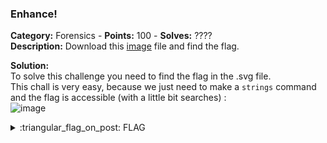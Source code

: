 ### Enhance!
**Category:** Forensics - **Points:** 100 - **Solves:** ????  
**Description:** Download this [image](./drawing.flag.svg/) file and find the flag.  

**Solution:**  
To solve this challenge you need to find the flag in the .svg file.  
This chall is very easy, because we just need to make a `strings` command and the flag is accessible (with a little bit searches) :  
![image](https://user-images.githubusercontent.com/91023285/160244436-1e560977-df85-40f1-95f6-b7f48a5d6573.png)


<details>
  <summary>:triangular_flag_on_post: FLAG</summary>

  ```
  picoCTF{3nh4nc3d_aab729dd}
  ```
</details>

